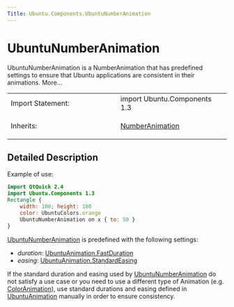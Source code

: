 ```yaml
---
Title: Ubuntu.Components.UbuntuNumberAnimation
---
```

        
UbuntuNumberAnimation
=====================

<span class="subtitle"></span>
UbuntuNumberAnimation is a NumberAnimation that has predefined settings to ensure that Ubuntu applications are consistent in their animations. More...

<table>
<colgroup>
<col width="50%" />
<col width="50%" />
</colgroup>
<tbody>
<tr class="odd">
<td>Import Statement:</td>
<td>import Ubuntu.Components 1.3</td>
</tr>
<tr class="even">
<td>Inherits:</td>
<td><p><a href="../sdk-14.10/QtQuick.NumberAnimation.md">NumberAnimation</a></p></td>
</tr>
</tbody>
</table>

<span id="details"></span>
Detailed Description
--------------------

Example of use:

``` qml
import QtQuick 2.4
import Ubuntu.Components 1.3
Rectangle {
    width: 100; height: 100
    color: UbuntuColors.orange
    UbuntuNumberAnimation on x { to: 50 }
}
```

[UbuntuNumberAnimation](index.html) is predefined with the following settings:

-   *duration*: [UbuntuAnimation.FastDuration](../Ubuntu.Components.UbuntuAnimation.md#FastDuration-prop)
-   *easing*: [UbuntuAnimation.StandardEasing](../Ubuntu.Components.UbuntuAnimation.md#StandardEasing-prop)

If the standard duration and easing used by [UbuntuNumberAnimation](index.html) do not satisfy a use case or you need to use a different type of Animation (e.g. [ColorAnimation](../../sdk-14.10/QtQuick.qtquick-animation-example.md#coloranimation)), use standard durations and easing defined in [UbuntuAnimation](../Ubuntu.Components.UbuntuAnimation.md) manually in order to ensure consistency.

